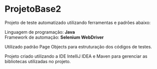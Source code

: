 # ProjetoBase2
Projeto de teste automatizado utilizando ferramentas e padrões abaixo:


Linguagem de programação: **Java**  
Framework de automação: **Selenium WebDriver**

Utilizado padrão Page Objects para estruturação dos códigos de testes.

Projeto criado utilizando a IDE IntelliJ IDEA e Maven para gerenciar as bibliotecas utilizadas no projeto.
